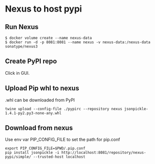 # Nexus to host pypi
## Run Nexus
```
$ docker volume create --name nexus-data
$ docker run -d -p 8081:8081 --name nexus -v nexus-data:/nexus-data sonatype/nexus3
```
## Create PyPI repo
Click in GUI.

## Upload Pip whl to nexus

.whl can be downloaded from PyPI

```
twine upload --config-file ./pypirc --repository nexus jsonpickle-1.4.1-py2.py3-none-any.whl
```

## Download from nexus

Use env var PIP_CONFIG_FILE to set the path for pip.conf

```
export PIP_CONFIG_FILE=$PWD/.pip.conf
pip install jsonpickle -i http://localhost:8081/repository/nexus-pypi/simple/ --trusted-host localhost
```
